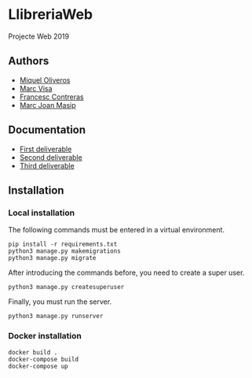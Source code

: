 # LlibreriaWeb
Projecte Web 2019

## Authors ##
* [Miquel Oliveros](https://github.com/MiquelOliveros)
* [Marc Visa](https://github.com/mvp17)
* [Francesc Contreras](https://github.com/elskater98)
* [Marc Joan Masip](https://github.com/Drakitus)

## Documentation ##
- [First deliverable](https://github.com/projecteweb-fjmm/LlibreriaWeb/blob/master/deliverable1.md)
- [Second deliverable](https://github.com/projecteweb-fjmm/LlibreriaWeb/blob/master/deliverable2.md)
- [Third deliverable](https://github.com/projecteweb-fjmm/LlibreriaWeb/blob/master/deliverable3.md)

## Installation ##

### Local installation ###
The following commands must be entered in a virtual environment.

    pip install -r requirements.txt
    python3 manage.py makemigrations
    python3 manage.py migrate

After introducing the commands before, you need to create a super user.

    python3 manage.py createsuperuser
    
Finally, you must run the server.
    
    python3 manage.py runserver
  
### Docker installation ###
  
    docker build .
    docker-compose build    
    docker-compose up
